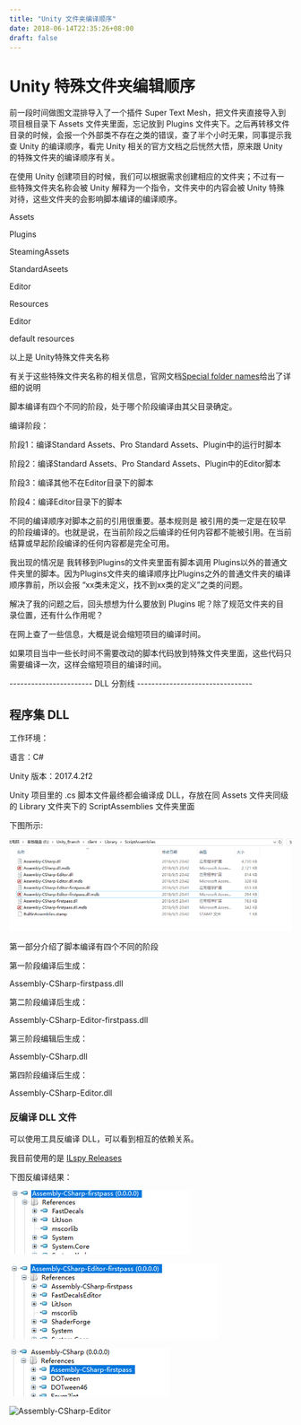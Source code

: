 ```yaml
---
title: "Unity 文件夹编译顺序"
date: 2018-06-14T22:35:26+08:00
draft: false
---
```

# Unity 特殊文件夹编辑顺序

前一段时间做图文混排导入了一个插件 Super Text Mesh，把文件夹直接导入到项目根目录下 Assets 文件夹里面，忘记放到 Plugins 文件夹下。之后再转移文件目录的时候，会报一个外部类不存在之类的错误，查了半个小时无果，同事提示我查 Unity 的编译顺序，看完 Unity 相关的官方文档之后恍然大悟，原来跟 Unity 的特殊文件夹的编译顺序有关。

在使用 Unity 创建项目的时候，我们可以根据需求创建相应的文件夹；不过有一些特殊文件夹名称会被 Unity 解释为一个指令，文件夹中的内容会被 Unity 特殊对待，这些文件夹的会影响脚本编译的编译顺序。

Assets

Plugins

SteamingAssets

StandardAseets

Editor

Resources

Editor

default resources

以上是 Unity特殊文件夹名称

有关于这些特殊文件夹名称的相关信息，官网文档[Special folder names](https://docs.unity3d.com/Manual/SpecialFolders.html)给出了详细的说明

脚本编译有四个不同的阶段，处于哪个阶段编译由其父目录确定。

编译阶段：

阶段1：编译Standard Assets、Pro Standard Assets、Plugin中的运行时脚本

阶段2：编译Standard Assets、Pro Standard Assets、Plugin中的Editor脚本

阶段3：编译其他不在Editor目录下的脚本

阶段4：编译Editor目录下的脚本

不同的编译顺序对脚本之前的引用很重要。基本规则是 被引用的类一定是在较早的阶段编译的。也就是说，在当前阶段之后编译的任何内容都不能被引用。在当前结算或早起阶段编译的任何内容都是完全可用。

我出现的情况是 我转移到Plugins的文件夹里面有脚本调用 Plugins以外的普通文件夹里的脚本。因为Plugins文件夹的编译顺序比Plugins之外的普通文件夹的编译顺序靠前，所以会报
“xx类未定义，找不到xx类的定义”之类的问题。

解决了我的问题之后，回头想想为什么要放到 Plugins 呢？除了规范文件夹的目录位置，还有什么作用呢？

在网上查了一些信息，大概是说会缩短项目的编译时间。

如果项目当中一些长时间不需要改动的脚本代码放到特殊文件夹里面，这些代码只需要编译一次，这样会缩短项目的编译时间。

----------------------- DLL 分割线 --------------------------------

## 程序集 DLL

工作环境：

语言：C#

Unity 版本：2017.4.2f2

Unity 项目里的 .cs 脚本文件最终都会编译成 DLL，存放在同 Assets 文件夹同级的 Library 文件夹下的 ScriptAssemblies 文件夹里面

下图所示:

![ScriptAssemblies文件截图](https://github.com/yuyaoxue/yuyaoxue.github.io/blob/master/assets/_v_images/ScriptAssemblies.png?raw=true)

第一部分介绍了脚本编译有四个不同的阶段

第一阶段编译后生成：

Assembly-CSharp-firstpass.dll

第二阶段编译后生成：

Assembly-CSharp-Editor-firstpass.dll

第三阶段编辑后生成：

Assembly-CSharp.dll

第四阶段编译后生成：

Assembly-CSharp-Editor.dll

### 反编译 DLL 文件

可以使用工具反编译 DLL，可以看到相互的依赖关系。

我目前使用的是 [ILspy Releases](https://github.com/icsharpcode/ILSpy/releases)

下图反编译结果：

![Assembly-CSharp-firstpass](https://github.com/yuyaoxue/yuyaoxue.github.io/blob/master/assets/_v_images/assembly-cssharp-firstpass.png?raw=true)

![Assembly-CSharp-Editor-firstpass](https://github.com/yuyaoxue/yuyaoxue.github.io/blob/master/assets/_v_images/assembly-cssharp-editor-firstpass.png?raw=true)

![Assembly-CSharp](https://github.com/yuyaoxue/yuyaoxue.github.io/blob/master/assets/_v_images/assembly-cssharp.png?raw=true)

![Assembly-CSharp-Editor](https://github.com/yuyaoxue/yuyaoxue.github.io/blob/master/assets/_v_images/assembly-cssharp-editor.pngraw=true)
